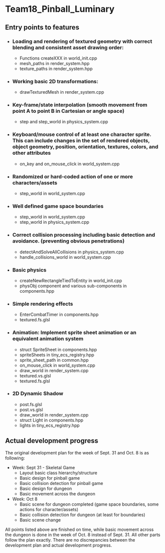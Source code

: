 # Team18_Pinball_Luminary

## Entry points to features

- ### Loading and rendering of textured geometry with correct blending and consistent asset drawing order:
	- Functions createXXX in world_init.cpp
	- mesh_paths in render_system.hpp
	- texture_paths in render_system.hpp
- ### Working basic 2D transformations:
    - drawTexturedMesh in render_system.cpp
- ### Key-frame/state interpolation (smooth movement from point A to point B in Cartesian or angle space)
    - step and step_world in physics_system.cpp
- ### Keyboard/mouse control of at least one character sprite. This can include changes in the set of rendered objects, object geometry, position, orientation, textures, colors, and other attributes
    - on_key and on_mouse_click in world_system.cpp
- ### Randomized or hard-coded action of one or more characters/assets
    - step_world in world_system.cpp
- ### Well defined game space boundaries
    - step_world in world_system.cpp
    - step_world in physics_system.cpp
- ### Correct collision processing including basic detection and avoidance. (preventing obvious penetrations)
    - detectAndSolveAllCollisions in physics_system.cpp
    - handle_collisions_world in world_system.cpp
- ### Basic physics
    - createNewRectangleTiedToEntity in world_init.cpp
    - physObj component and various sub-components in components.hpp
- ### Simple rendering effects
    -  	EnterCombatTimer in components.hpp
    -  	textured.fs.glsl
- ### Animation: Implement sprite sheet animation or an equivalent animation system
    - struct SpriteSheet in components.hpp
    - spriteSheets in tiny_ecs_registry.hpp
    - sprite_sheet_path in common.hpp
    - on_mouse_click in world_system.cpp
    - draw_world in render_system.cpp
    - textured.vs.glsl
    - textured.fs.glsl
- ### 2D Dynamic Shadow
    - post.fs.glsl
    - post.vs.glsl
    - draw_world in render_system.cpp
    - struct Light in components.hpp
    - lights in tiny_ecs_registry.hpp

## Actual development progress
The original development plan for the week of Sept. 31 and Oct. 8 is as following:

- Week: Sept 31 - Skeletal Game
    - Layout basic class hierarchy/structure
    - Basic design for pinball game
    - Basic collision detection for pinball game
    - Basic design for dungeon
    - Basic movement across the dungeon
- Week: Oct 8
    - Basic scene for dungeon completed (game space boundaries, some actions for character/assets)
    - Basic collision detection for dungeon (at least for boundaries)
    - Basic scene change 

All points listed above are finished on time, while basic movement across the dungeon is done in the week of Oct. 8 instead of Sept. 31. All other parts follow the plan exactly. There are no discrepancies between the development plan and actual development progress.

